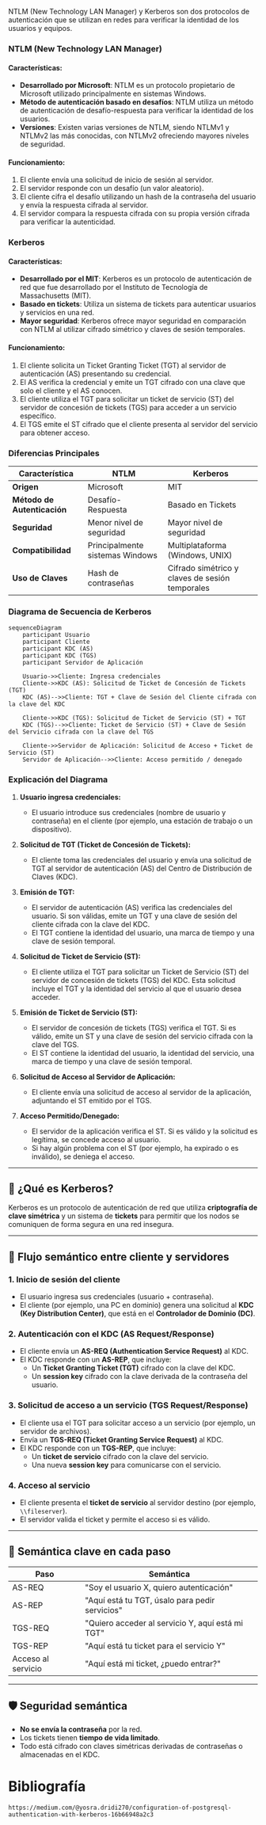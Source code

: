 NTLM (New Technology LAN Manager) y Kerberos son dos protocolos de autenticación que se utilizan en redes para verificar la identidad de los usuarios y equipos. 

### NTLM (New Technology LAN Manager)

#### Características:
- **Desarrollado por Microsoft**: NTLM es un protocolo propietario de Microsoft utilizado principalmente en sistemas Windows.
- **Método de autenticación basado en desafíos**: NTLM utiliza un método de autenticación de desafío-respuesta para verificar la identidad de los usuarios.
- **Versiones**: Existen varias versiones de NTLM, siendo NTLMv1 y NTLMv2 las más conocidas, con NTLMv2 ofreciendo mayores niveles de seguridad.

#### Funcionamiento:
1. El cliente envía una solicitud de inicio de sesión al servidor.
2. El servidor responde con un desafío (un valor aleatorio).
3. El cliente cifra el desafío utilizando un hash de la contraseña del usuario y envía la respuesta cifrada al servidor.
4. El servidor compara la respuesta cifrada con su propia versión cifrada para verificar la autenticidad.

### Kerberos

#### Características:
- **Desarrollado por el MIT**: Kerberos es un protocolo de autenticación de red que fue desarrollado por el Instituto de Tecnología de Massachusetts (MIT).
- **Basado en tickets**: Utiliza un sistema de tickets para autenticar usuarios y servicios en una red.
- **Mayor seguridad**: Kerberos ofrece mayor seguridad en comparación con NTLM al utilizar cifrado simétrico y claves de sesión temporales.

#### Funcionamiento:
1. El cliente solicita un Ticket Granting Ticket (TGT) al servidor de autenticación (AS) presentando su credencial.
2. El AS verifica la credencial y emite un TGT cifrado con una clave que solo el cliente y el AS conocen.
3. El cliente utiliza el TGT para solicitar un ticket de servicio (ST) del servidor de concesión de tickets (TGS) para acceder a un servicio específico.
4. El TGS emite el ST cifrado que el cliente presenta al servidor del servicio para obtener acceso.

### Diferencias Principales

| Característica          | NTLM                             | Kerberos                         |
|-------------------------|----------------------------------|----------------------------------|
| **Origen**              | Microsoft                        | MIT                              |
| **Método de Autenticación** | Desafío-Respuesta                | Basado en Tickets                 |
| **Seguridad**           | Menor nivel de seguridad         | Mayor nivel de seguridad         |
| **Compatibilidad**      | Principalmente sistemas Windows  | Multiplataforma (Windows, UNIX)  |
| **Uso de Claves**       | Hash de contraseñas              | Cifrado simétrico y claves de sesión temporales |

 
### Diagrama de Secuencia de Kerberos

```mermaid
sequenceDiagram
    participant Usuario
    participant Cliente
    participant KDC (AS)
    participant KDC (TGS)
    participant Servidor de Aplicación

    Usuario->>Cliente: Ingresa credenciales
    Cliente->>KDC (AS): Solicitud de Ticket de Concesión de Tickets (TGT)
    KDC (AS)-->>Cliente: TGT + Clave de Sesión del Cliente cifrada con la clave del KDC

    Cliente->>KDC (TGS): Solicitud de Ticket de Servicio (ST) + TGT
    KDC (TGS)-->>Cliente: Ticket de Servicio (ST) + Clave de Sesión del Servicio cifrada con la clave del TGS

    Cliente->>Servidor de Aplicación: Solicitud de Acceso + Ticket de Servicio (ST)
    Servidor de Aplicación-->>Cliente: Acceso permitido / denegado
```

### Explicación del Diagrama

1. **Usuario ingresa credenciales:**
   - El usuario introduce sus credenciales (nombre de usuario y contraseña) en el cliente (por ejemplo, una estación de trabajo o un dispositivo).

2. **Solicitud de TGT (Ticket de Concesión de Tickets):**
   - El cliente toma las credenciales del usuario y envía una solicitud de TGT al servidor de autenticación (AS) del Centro de Distribución de Claves (KDC).

3. **Emisión de TGT:**
   - El servidor de autenticación (AS) verifica las credenciales del usuario. Si son válidas, emite un TGT y una clave de sesión del cliente cifrada con la clave del KDC.
   - El TGT contiene la identidad del usuario, una marca de tiempo y una clave de sesión temporal.

4. **Solicitud de Ticket de Servicio (ST):**
   - El cliente utiliza el TGT para solicitar un Ticket de Servicio (ST) del servidor de concesión de tickets (TGS) del KDC. Esta solicitud incluye el TGT y la identidad del servicio al que el usuario desea acceder.

5. **Emisión de Ticket de Servicio (ST):**
   - El servidor de concesión de tickets (TGS) verifica el TGT. Si es válido, emite un ST y una clave de sesión del servicio cifrada con la clave del TGS.
   - El ST contiene la identidad del usuario, la identidad del servicio, una marca de tiempo y una clave de sesión temporal.

6. **Solicitud de Acceso al Servidor de Aplicación:**
   - El cliente envía una solicitud de acceso al servidor de la aplicación, adjuntando el ST emitido por el TGS.

7. **Acceso Permitido/Denegado:**
   - El servidor de la aplicación verifica el ST. Si es válido y la solicitud es legítima, se concede acceso al usuario.
   - Si hay algún problema con el ST (por ejemplo, ha expirado o es inválido), se deniega el acceso.
 
---

## 🔐 ¿Qué es Kerberos?

Kerberos es un protocolo de autenticación de red que utiliza **criptografía de clave simétrica** y un sistema de **tickets** para permitir que los nodos se comuniquen de forma segura en una red insegura.

---

## 🧠 Flujo semántico entre cliente y servidores

### 1. **Inicio de sesión del cliente**
- El usuario ingresa sus credenciales (usuario + contraseña).
- El cliente (por ejemplo, una PC en dominio) genera una solicitud al **KDC (Key Distribution Center)**, que está en el **Controlador de Dominio (DC)**.

### 2. **Autenticación con el KDC (AS Request/Response)**
- El cliente envía un **AS-REQ (Authentication Service Request)** al KDC.
- El KDC responde con un **AS-REP**, que incluye:
  - Un **Ticket Granting Ticket (TGT)** cifrado con la clave del KDC.
  - Un **session key** cifrado con la clave derivada de la contraseña del usuario.

### 3. **Solicitud de acceso a un servicio (TGS Request/Response)**
- El cliente usa el TGT para solicitar acceso a un servicio (por ejemplo, un servidor de archivos).
- Envía un **TGS-REQ (Ticket Granting Service Request)** al KDC.
- El KDC responde con un **TGS-REP**, que incluye:
  - Un **ticket de servicio** cifrado con la clave del servicio.
  - Una nueva **session key** para comunicarse con el servicio.

### 4. **Acceso al servicio**
- El cliente presenta el **ticket de servicio** al servidor destino (por ejemplo, `\\fileserver`).
- El servidor valida el ticket y permite el acceso si es válido.

---

## 🧩 Semántica clave en cada paso

| Paso | Semántica |
|------|-----------|
| AS-REQ | "Soy el usuario X, quiero autenticación" |
| AS-REP | "Aquí está tu TGT, úsalo para pedir servicios" |
| TGS-REQ | "Quiero acceder al servicio Y, aquí está mi TGT" |
| TGS-REP | "Aquí está tu ticket para el servicio Y" |
| Acceso al servicio | "Aquí está mi ticket, ¿puedo entrar?" |

---

## 🛡️ Seguridad semántica
- **No se envía la contraseña** por la red.
- Los tickets tienen **tiempo de vida limitado**.
- Todo está cifrado con claves simétricas derivadas de contraseñas o almacenadas en el KDC.



# Bibliografía
```
https://medium.com/@yosra.dridi270/configuration-of-postgresql-authentication-with-kerberos-16b66948a2c3
```

